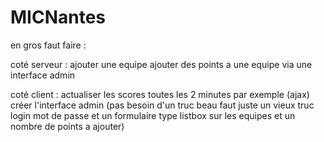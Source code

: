 MICNantes
=========

en gros faut faire :

coté serveur :
  ajouter une equipe
  ajouter des points a une equipe via une interface admin
  
coté client :
  actualiser les scores toutes les 2 minutes par exemple (ajax)
  créer l'interface admin (pas besoin d'un truc beau faut juste un vieux truc login mot de passe et 
  un formulaire type listbox sur les equipes et un nombre de points a ajouter)
